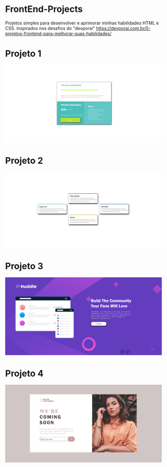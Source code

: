 # FrontEnd-Projects
Projetos simples para desenvolver e aprimorar minhas habilidades HTML e CSS.
Inspirados nos desafios do "devporai" https://devporai.com.br/5-projetos-frontend-para-melhorar-suas-habilidades/

# Projeto 1
![Print Projeto 1](./GridPrecos/printProjeto.png) 

# Projeto 2
![Print Projeto 2](./QuatroCards/printProjeto.png) 

# Projeto 3
![Print Projeto 3](./LandingPage/img/printProjeto.png)

# Projeto 4
![Print Projeto 4](./CadastroEmail/printProjeto.png)
